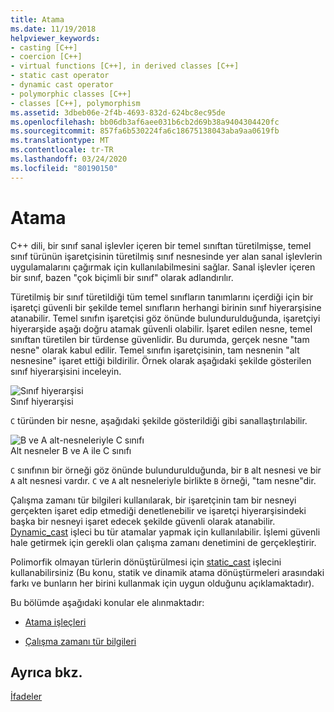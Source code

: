 ```yaml
---
title: Atama
ms.date: 11/19/2018
helpviewer_keywords:
- casting [C++]
- coercion [C++]
- virtual functions [C++], in derived classes [C++]
- static cast operator
- dynamic cast operator
- polymorphic classes [C++]
- classes [C++], polymorphism
ms.assetid: 3dbeb06e-2f4b-4693-832d-624bc8ec95de
ms.openlocfilehash: bb06db3af6aee031b6cb2d69b38a9404304420fc
ms.sourcegitcommit: 857fa6b530224fa6c18675138043aba9aa0619fb
ms.translationtype: MT
ms.contentlocale: tr-TR
ms.lasthandoff: 03/24/2020
ms.locfileid: "80190150"
---
```

# <a name="casting"></a>Atama

C++ dili, bir sınıf sanal işlevler içeren bir temel sınıftan türetilmişse, temel sınıf türünün işaretçisinin türetilmiş sınıf nesnesinde yer alan sanal işlevlerin uygulamalarını çağırmak için kullanılabilmesini sağlar. Sanal işlevler içeren bir sınıf, bazen "çok biçimli bir sınıf" olarak adlandırılır.

Türetilmiş bir sınıf türetildiği tüm temel sınıfların tanımlarını içerdiği için bir işaretçi güvenli bir şekilde temel sınıfların herhangi birinin sınıf hiyerarşisine atanabilir. Temel sınıfın işaretçisi göz önünde bulundurulduğunda, işaretçiyi hiyerarşide aşağı doğru atamak güvenli olabilir. İşaret edilen nesne, temel sınıftan türetilen bir türdense güvenlidir. Bu durumda, gerçek nesne "tam nesne" olarak kabul edilir. Temel sınıfın işaretçisinin, tam nesnenin "alt nesnesine" işaret ettiği bildirilir. Örnek olarak aşağıdaki şekilde gösterilen sınıf hiyerarşisini inceleyin.

![Sınıf hiyerarşisi](../cpp/media/vc38zz1.gif "Sınıf hiyerarşisi") <br/>
Sınıf hiyerarşisi

`C` türünden bir nesne, aşağıdaki şekilde gösterildiği gibi sanallaştırılabilir.

![B ve A alt&#45;nesneleriyle C sınıfı](../cpp/media/vc38zz2.gif "B ve A alt&#45;nesneleriyle C sınıfı") <br/>
Alt nesneler B ve A ile C sınıfı

`C` sınıfının bir örneği göz önünde bulundurulduğunda, bir `B` alt nesnesi ve bir `A` alt nesnesi vardır. `C` ve `A` alt nesneleriyle birlikte `B` örneği, "tam nesne"dir.

Çalışma zamanı tür bilgileri kullanılarak, bir işaretçinin tam bir nesneyi gerçekten işaret edip etmediği denetlenebilir ve işaretçi hiyerarşisindeki başka bir nesneyi işaret edecek şekilde güvenli olarak atanabilir. [Dynamic_cast](../cpp/dynamic-cast-operator.md) işleci bu tür atamalar yapmak için kullanılabilir. İşlemi güvenli hale getirmek için gerekli olan çalışma zamanı denetimini de gerçekleştirir.

Polimorfik olmayan türlerin dönüştürülmesi için [static_cast](../cpp/static-cast-operator.md) işlecini kullanabilirsiniz (Bu konu, statik ve dinamik atama dönüştürmeleri arasındaki farkı ve bunların her birini kullanmak için uygun olduğunu açıklamaktadır).

Bu bölümde aşağıdaki konular ele alınmaktadır:

- [Atama işleçleri](../cpp/casting-operators.md)

- [Çalışma zamanı tür bilgileri](../cpp/run-time-type-information.md)

## <a name="see-also"></a>Ayrıca bkz.

[İfadeler](../cpp/expressions-cpp.md)
